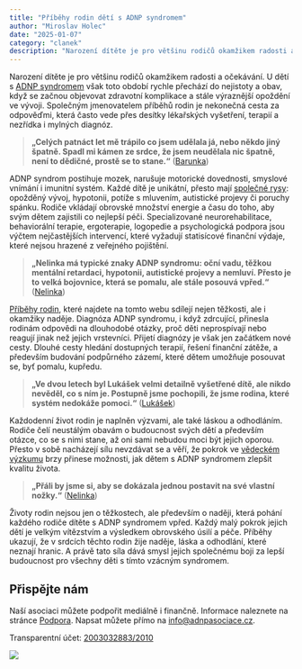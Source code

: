 ```yaml
---
title: "Příběhy rodin dětí s ADNP syndromem"
author: "Miroslav Holec"
date: "2025-01-07"
category: "clanek"
description: "Narození dítěte je pro většinu rodičů okamžikem radosti a očekávání. U dětí s ADNP syndromem však toto období rychle přechází do nejistoty a obav, když se začnou objevovat zdravotní komplikace a stále výraznější opoždění ve vývoji. "
---
```


Narození dítěte je pro většinu rodičů okamžikem radosti a očekávání. U dětí s [ADNP syndromem](https://adnpasociace.cz/adnp-syndrom) však toto období rychle přechází do nejistoty a obav, když se začnou objevovat zdravotní komplikace a stále výraznější opoždění ve vývoji. Společným jmenovatelem příběhů rodin je nekonečná cesta za odpověďmi, která často vede přes desítky lékařských vyšetření, terapií a nezřídka i mylných diagnóz. 

> **„Celých patnáct let mě trápilo co jsem udělala já, nebo někdo jiný špatně. Spadl mi kámen ze srdce, že jsem neudělala nic špatně, není to dědičné, prostě se to stane.“** ([Barunka](https://adnpasociace.cz/pribehy/bara))

ADNP syndrom postihuje mozek, narušuje motorické dovednosti, smyslové vnímání i imunitní systém. Každé dítě je unikátní, přesto mají [společné rysy](https://adnpasociace.cz/adnp-syndrom/projevy): opožděný vývoj, hypotonii, potíže s mluvením, autistické projevy či poruchy spánku. Rodiče vkládají obrovské množství energie a času do toho, aby svým dětem zajistili co nejlepší péči. Specializované neurorehabilitace, behaviorální terapie, ergoterapie, logopedie a psychologická podpora jsou výčtem nejčastějších intervencí, které vyžadují statisícové finanční výdaje, které nejsou hrazené z veřejného pojištění.

> **„Nelinka má typické znaky ADNP syndromu: oční vadu, těžkou mentální retardaci, hypotonii, autistické projevy a nemluví. Přesto je to velká bojovnice, která se pomalu, ale stále posouvá vpřed.“** ([Nelinka](https://adnpasociace.cz/pribehy/nela))

[Příběhy rodin](https://adnpasociace.cz/pribehy), které najdete na tomto webu sdílejí nejen těžkosti, ale i okamžiky naděje. Diagnóza ADNP syndromu, i když zdrcující, přinesla rodinám odpovědi na dlouhodobé otázky, proč děti neprospívají nebo reagují jinak než jejich vrstevníci. Přijetí diagnózy je však jen začátkem nové cesty. Dlouhé cesty hledání dostupných terapií, řešení finanční zátěže, a především budování podpůrného zázemí, které dětem umožňuje posouvat se, byť pomalu, kupředu.

> **„Ve dvou letech byl Lukášek velmi detailně vyšetřené dítě, ale nikdo nevěděl, co s ním je. Postupně jsme pochopili, že jsme rodina, které systém nedokáže pomoci.“** ([Lukášek](https://adnpasociace.cz/pribehy/lukasek))

Každodenní život rodin je naplněn výzvami, ale také láskou a odhodláním. Rodiče čelí neustálým obavám o budoucnost svých dětí a především otázce, co se s nimi stane, až oni sami nebudou moci být jejich oporou. Přesto v sobě nacházejí sílu nevzdávat se a věří, že pokrok ve [vědeckém výzkumu](https://adnpasociace.cz/adnp-syndrom/vyzkum) brzy přinese možnosti, jak dětem s ADNP syndromem zlepšit kvalitu života.

> **„Přáli by jsme si, aby se dokázala jednou postavit na své vlastní nožky.“** ([Nelinka](https://adnpasociace.cz/pribehy/nelinka))

Životy rodin nejsou jen o těžkostech, ale především o naději, která pohání každého rodiče dítěte s ADNP syndromem vpřed. Každý malý pokrok jejich dětí je velkým vítězstvím a výsledkem obrovského úsilí a péče. Příběhy ukazují, že v srdcích těchto rodin žije naděje, láska a odhodlání, které neznají hranic. A právě tato síla dává smysl jejich společnému boji za lepší budoucnost pro všechny děti s tímto vzácným syndromem.

## Přispějte nám

Naší asociaci můžete podpořit mediálně i finančně. Informace naleznete na stránce [Podpora](https://adnpasociace.cz/podpora). Napsat můžete přímo na info@adnpasociace.cz.

Transparentní účet: [2003032883/2010](https://ib.fio.cz/ib/transparent?a=2003032883)



![](https://adnpasociace.cz/img/adnp-asociace-qr-platba.jpg)